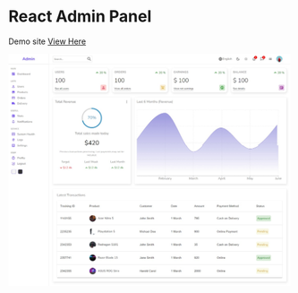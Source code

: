 # React Admin Panel

Demo site [View Here](https://6335d8e27eef120ac239ba11--celadon-pithivier-161ced.netlify.app/users)

![](screenshot.png)
